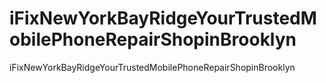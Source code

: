 # iFixNewYorkBayRidgeYourTrustedMobilePhoneRepairShopinBrooklyn
iFixNewYorkBayRidgeYourTrustedMobilePhoneRepairShopinBrooklyn
